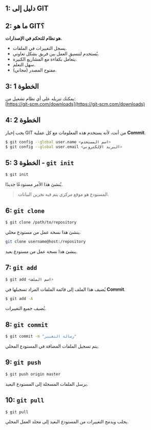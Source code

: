 ## 1: دليل إلى GIT

## 2: ما هو GIT؟

**هو نظام للتحكم في الإصدارات.**

- يسجل التغييرات في الملفات.
- يُستخدم لتنسيق العمل بين فريق بشكل تعاوني.
- يتعامل بكفاءة مع المشاريع الكبيرة.
- سهل التعلم.
- مفتوح المصدر (مجاني).

## 3: الخطوة 1

يمكنك تنزيله على أي نظام تشغيل من:  
[https://git-scm.com/downloads](https://git-scm.com/downloads)

## 4: الخطوة 2

يجب إخبار GIT من أنت، لأنه يستخدم هذه المعلومات مع كل عملية **Commit**.

```bash
$ git config --global user.name <اسم المستخدم>
$ git config --global user.email <البريد الإلكتروني>
```

## 5: الخطوة 3 - `git init`

```bash
$ git init
```

يُنشئ هذا الأمر مستودعًا جديدًا.

> المستودع هو موقع مركزي يتم فيه تخزين البيانات.

## 6: `git clone`

```bash
$ git clone /path/to/repository
```

ينشئ هذا نسخة عمل من مستودع محلي.

```bash
git clone username@host:/repository
```

ينشئ هذا نسخة عمل من مستودع بعيد.

## 7: `git add`

```bash
$ git add <اسم الملف>
```

يُضيف هذا الملف إلى قائمة الملفات المراد تسجيلها في **Commit**.

```bash
$ git add -A
```

يُضيف جميع التغييرات.

## 8: `git commit`

```bash
$ git commit -m "رسالة التغيير"
```

يتم تسجيل الملفات المضافة في المستودع المحلي.

## 9: `git push`

```bash
$ git push origin master
```

يرسل الملفات المسجلة إلى المستودع البعيد.

## 10: `git pull`

```bash
$ git pull
```

يجلب ويدمج التغييرات من المستودع البعيد إلى مجلد العمل المحلي.
